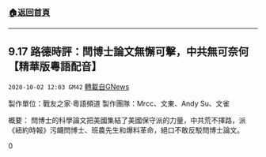 ###  [:house:返回首頁](https://github.com/ourhimalayas/txt)
---

## 9.17 路德時評：閆博士論文無懈可擊，中共無可奈何【精華版粵語配音】
`2020-10-02 12:03 GM42` [轉載自GNews](https://gnews.org/zh-hant/397995/)

製作單位：戰友之家·粵語頻道
製作團隊：Mrcc、文東、Andy Su、文雀



概要：
閆博士的科學論文把美國集結了美國保守派的力量，中共荒不擇路，派《紐約時報》污衊閆博士、班農先生和爆料革命，絕口不敢反駁閆博士論文。

0
